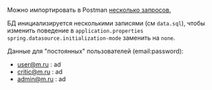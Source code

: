 Можно импортировать в Postman [несколько запросов.](https://www.getpostman.com/collections/bed46ba41dc3ff4d9ec4) 

БД инициализируется несколькими записями (см `data.sql`), чтобы изменить поведение в `application.properties`
`spring.datasource.initialization-mode` заменить на `none`.

Данные для "постоянных" пользователей (email:password):
- user@m.ru : ad
- critic@m.ru : ad
- admin@m.ru : ad